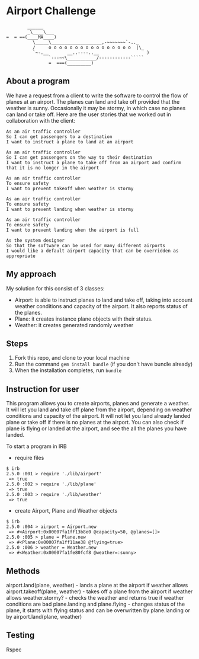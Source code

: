 Airport Challenge
=================

```
        ______
        _\____\___
=  = ==(____MA____)
          \_____\___________________,-~~~~~~~`-.._
          /     o o o o o o o o o o o o o o o o  |\_
          `~-.__       __..----..__                  )
                `---~~\___________/------------`````
                =  ===(_________)

```

About a program
-----

We have a request from a client to write the software to control the flow of planes at an airport. The planes can land and take off provided that the weather is sunny. Occasionally it may be stormy, in which case no planes can land or take off.  Here are the user stories that we worked out in collaboration with the client:

```
As an air traffic controller
So I can get passengers to a destination
I want to instruct a plane to land at an airport

As an air traffic controller
So I can get passengers on the way to their destination
I want to instruct a plane to take off from an airport and confirm that it is no longer in the airport

As an air traffic controller
To ensure safety
I want to prevent takeoff when weather is stormy

As an air traffic controller
To ensure safety
I want to prevent landing when weather is stormy

As an air traffic controller
To ensure safety
I want to prevent landing when the airport is full

As the system designer
So that the software can be used for many different airports
I would like a default airport capacity that can be overridden as appropriate
```

My approach
---------

My solution for this consist of 3 classes:
* Airport: is able to instruct planes to land and take off, taking into account weather conditions and capacity of the airport. It also reports status of the planes.
* Plane: it creates instance plane objects with their status.
* Weather: it creates generated randomly weather

Steps
-------

1. Fork this repo, and clone to your local machine
2. Run the command `gem install bundle` (if you don't have bundle already)
3. When the installation completes, run `bundle`

Instruction for user
---------------------
This program allows you to create airports, planes and generate a weather.
It will let you land and take off plane from the airport, depending on weather conditions and capacity of the airport. It will not let you land already landed plane or take off if there is no planes at the airport.
You can also check if plane is flying or landed at the airport, and see the all the planes you have landed.

To start a program in IRB

* require files
```
$ irb
2.5.0 :001 > require './lib/airport'
 => true
2.5.0 :002 > require './lib/plane'
 => true
2.5.0 :003 > require './lib/weather'
 => true
```
* create Airport, Plane and Weather objects
```
$ irb
2.5.0 :004 > airport = Airport.new
 => #<Airport:0x00007fa1ff13b8e0 @capacity=50, @planes=[]>
2.5.0 :005 > plane = Plane.new
 => #<Plane:0x00007fa1ff11ae38 @flying=true>
2.5.0 :006 > weather = Weather.new
 => #<Weather:0x00007fa1fe80fcf8 @weather=:sunny>
```

Methods
---------
airport.land(plane, weather) - lands a plane at the airport if weather allows
airport.takeoff(plane, weather) - takes off a plane from the airport if weather allows
weather.stormy? - checks the weather and returns true if weather conditions are bad
plane.landing and plane.flying - changes status of the plane, it starts with flying status and can be overwritten by plane.landing or by airport.land(plane, weather)

Testing
--------
  Rspec
